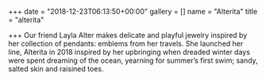 +++
date = "2018-12-23T06:13:50+00:00"
gallery = []
name = "Alterita"
title = "alterita"

+++
Our friend Layla Alter makes delicate and playful jewelry inspired by her collection of pendants: emblems from her travels. She launched her line, Alterita in 2018 inspired by her upbringing when dreaded winter days were spent dreaming of the ocean, yearning for summer’s first swim; sandy, salted skin and raisined toes.